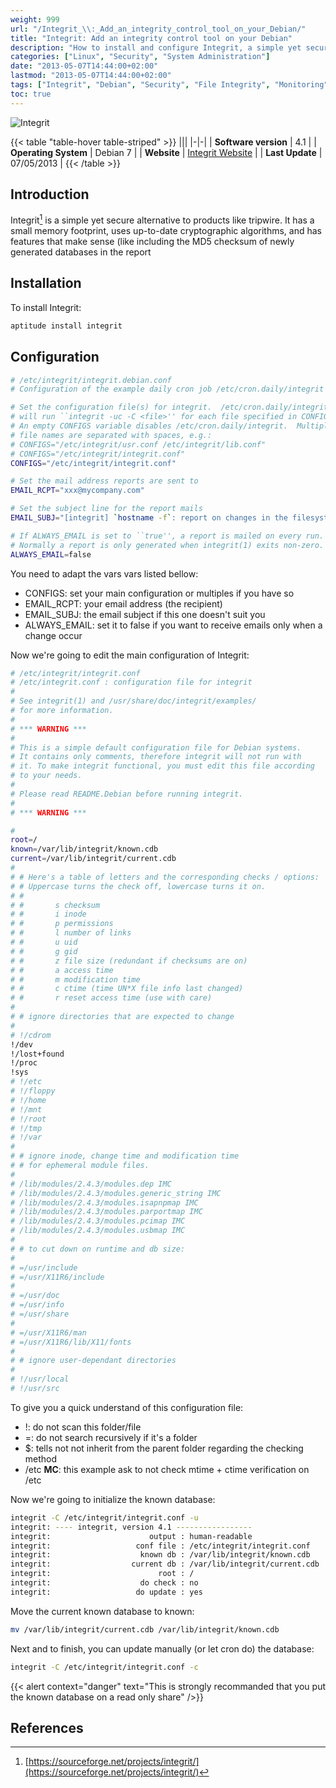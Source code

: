 ```yaml
---
weight: 999
url: "/Integrit_\\:_Add_an_integrity_control_tool_on_your_Debian/"
title: "Integrit: Add an integrity control tool on your Debian"
description: "How to install and configure Integrit, a simple yet secure alternative to tripwire for file integrity monitoring on Debian systems."
categories: ["Linux", "Security", "System Administration"]
date: "2013-05-07T14:44:00+02:00"
lastmod: "2013-05-07T14:44:00+02:00"
tags: ["Integrit", "Debian", "Security", "File Integrity", "Monitoring"]
toc: true
---
```


![Integrit](/images/poweredbylinux.avif)

{{< table "table-hover table-striped" >}}
|||
|-|-|
| **Software version** | 4.1 |
| **Operating System** | Debian 7 |
| **Website** | [Integrit Website](https://sourceforge.net/projects/integrit/) |
| **Last Update** | 07/05/2013 |
{{< /table >}}

## Introduction

Integrit[^1] is a simple yet secure alternative to products like tripwire. It has a small memory footprint, uses up-to-date cryptographic algorithms, and has features that make sense (like including the MD5 checksum of newly generated databases in the report

## Installation

To install Integrit:

```bash
aptitude install integrit
```

## Configuration

```bash {linenos=table,hl_lines=[10,13]}
# /etc/integrit/integrit.debian.conf
# Configuration of the example daily cron job /etc/cron.daily/integrit

# Set the configuration file(s) for integrit.  /etc/cron.daily/integrit
# will run ``integrit -uc -C <file>'' for each file specified in CONFIGS.
# An empty CONFIGS variable disables /etc/cron.daily/integrit.  Multiple
# file names are separated with spaces, e.g.:
# CONFIGS="/etc/integrit/usr.conf /etc/integrit/lib.conf"
# CONFIGS="/etc/integrit/integrit.conf"
CONFIGS="/etc/integrit/integrit.conf"

# Set the mail address reports are sent to
EMAIL_RCPT="xxx@mycompany.com"

# Set the subject line for the report mails
EMAIL_SUBJ="[integrit] `hostname -f`: report on changes in the filesystems"

# If ALWAYS_EMAIL is set to ``true'', a report is mailed on every run.
# Normally a report is only generated when integrit(1) exits non-zero.
ALWAYS_EMAIL=false
```

You need to adapt the vars vars listed bellow:

- CONFIGS: set your main configuration or multiples if you have so
- EMAIL_RCPT: your email address (the recipient)
- EMAIL_SUBJ: the email subject if this one doesn't suit you
- ALWAYS_EMAIL: set it to false if you want to receive emails only when a change occur

Now we're going to edit the main configuration of Integrit:

```bash {linenos=table,hl_lines=["19-21","41-44"]}
# /etc/integrit/integrit.conf
# /etc/integrit.conf : configuration file for integrit
#
# See integrit(1) and /usr/share/doc/integrit/examples/
# for more information.
#
# *** WARNING ***
#
# This is a simple default configuration file for Debian systems.
# It contains only comments, therefore integrit will not run with
# it. To make integrit functional, you must edit this file according
# to your needs.
#
# Please read README.Debian before running integrit.
#
# *** WARNING ***

#
root=/
known=/var/lib/integrit/known.cdb
current=/var/lib/integrit/current.cdb
#
# # Here's a table of letters and the corresponding checks / options:
# # Uppercase turns the check off, lowercase turns it on.
# #
# # 	  s	checksum
# # 	  i	inode
# # 	  p	permissions
# # 	  l	number of links
# # 	  u	uid
# # 	  g	gid
# # 	  z	file size (redundant if checksums are on)
# # 	  a	access time
# # 	  m	modification time
# # 	  c	ctime (time UN*X file info last changed)
# # 	  r	reset access time (use with care)
#
# # ignore directories that are expected to change
#
# !/cdrom
!/dev
!/lost+found
!/proc
!sys
# !/etc
# !/floppy
# !/home
# !/mnt
# !/root
# !/tmp
# !/var
#
# # ignore inode, change time and modification time
# # for ephemeral module files.
#
# /lib/modules/2.4.3/modules.dep IMC
# /lib/modules/2.4.3/modules.generic_string IMC
# /lib/modules/2.4.3/modules.isapnpmap IMC
# /lib/modules/2.4.3/modules.parportmap IMC
# /lib/modules/2.4.3/modules.pcimap IMC
# /lib/modules/2.4.3/modules.usbmap IMC
#
# # to cut down on runtime and db size:
#
# =/usr/include
# =/usr/X11R6/include
#
# =/usr/doc
# =/usr/info
# =/usr/share
#
# =/usr/X11R6/man
# =/usr/X11R6/lib/X11/fonts
#
# # ignore user-dependant directories
#
# !/usr/local
# !/usr/src
```

To give you a quick understand of this configuration file:

- !: do not scan this folder/file
- =: do not search recursively if it's a folder
- $: tells not not inherit from the parent folder regarding the checking method
- /etc **MC**: this example ask to not check mtime + ctime verification on /etc

Now we're going to initialize the known database:

```bash
integrit -C /etc/integrit/integrit.conf -u
integrit: ---- integrit, version 4.1 -----------------
integrit:                      output : human-readable
integrit:                   conf file : /etc/integrit/integrit.conf
integrit:                    known db : /var/lib/integrit/known.cdb
integrit:                  current db : /var/lib/integrit/current.cdb
integrit:                        root : /
integrit:                    do check : no
integrit:                   do update : yes
```

Move the current known database to known:

```bash
mv /var/lib/integrit/current.cdb /var/lib/integrit/known.cdb
```

Next and to finish, you can update manually (or let cron do) the database:

```bash
integrit -C /etc/integrit/integrit.conf -c
```

{{< alert context="danger" text="This is strongly recommanded that you put the known database on a read only share" />}}

## References

[^1]: [https://sourceforge.net/projects/integrit/](https://sourceforge.net/projects/integrit/)
